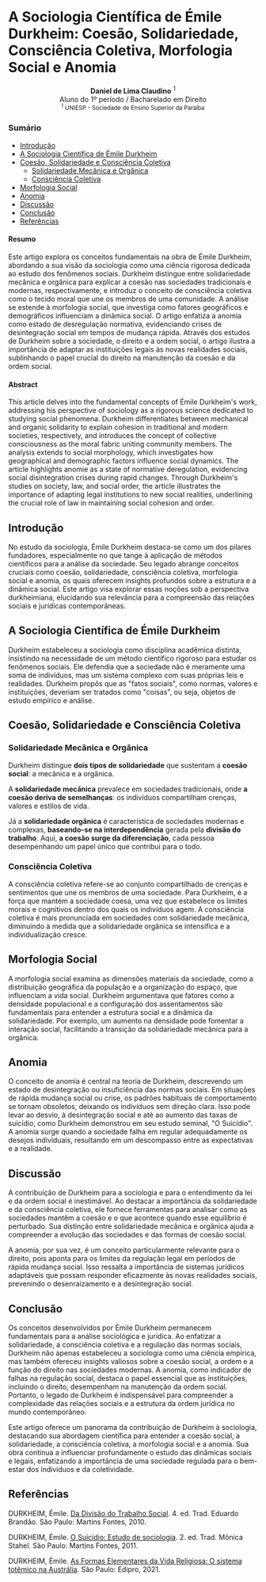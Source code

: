 <!-- TOC ignore:true -->
<h1> A Sociologia Científica de Émile Durkheim: Coesão, Solidariedade, Consciência Coletiva, Morfologia Social e Anomia</h1>

<center><b>Daniel de Lima Claudino</b> <sup>1</sup><br>Aluno do 1º período / Bacharelado em Direito<br><sub><sup>1</sup> UNIESP - Sociedade de Ensino Superior da Paraíba</sub>

</center>

<h3><b>Sumário</b></h3>

<!-- TOC -->

- [Introdução](#introdução)
- [A Sociologia Científica de Émile Durkheim](#a-sociologia-científica-de-émile-durkheim)
- [Coesão, Solidariedade e Consciência Coletiva](#coesão-solidariedade-e-consciência-coletiva)
  - [Solidariedade Mecânica e Orgânica](#solidariedade-mecânica-e-orgânica)
  - [Consciência Coletiva](#consciência-coletiva)
- [Morfologia Social](#morfologia-social)
- [Anomia](#anomia)
- [Discussão](#discussão)
- [Conclusão](#conclusão)
- [Referências](#referências)

<!-- /TOC -->

#### Resumo

Este artigo explora os conceitos fundamentais na obra de Émile Durkheim, abordando a sua visão da sociologia como uma ciência rigorosa dedicada ao estudo dos fenômenos sociais. Durkheim distingue entre solidariedade mecânica e orgânica para explicar a coesão nas sociedades tradicionais e modernas, respectivamente, e introduz o conceito de consciência coletiva como o tecido moral que une os membros de uma comunidade. A análise se estende à morfologia social, que investiga como fatores geográficos e demográficos influenciam a dinâmica social. O artigo enfatiza a anomia como estado de desregulação normativa, evidenciando crises de desintegração social em tempos de mudança rápida. Através dos estudos de Durkheim sobre a sociedade, o direito e a ordem social, o artigo ilustra a importância de adaptar as instituições legais às novas realidades sociais, sublinhando o papel crucial do direito na manutenção da coesão e da ordem social.

#### Abstract

This article delves into the fundamental concepts of Émile Durkheim's work, addressing his perspective of sociology as a rigorous science dedicated to studying social phenomena. Durkheim differentiates between mechanical and organic solidarity to explain cohesion in traditional and modern societies, respectively, and introduces the concept of collective consciousness as the moral fabric uniting community members. The analysis extends to social morphology, which investigates how geographical and demographic factors influence social dynamics. The article highlights anomie as a state of normative deregulation, evidencing social disintegration crises during rapid changes. Through Durkheim's studies on society, law, and social order, the article illustrates the importance of adapting legal institutions to new social realities, underlining the crucial role of law in maintaining social cohesion and order.

## Introdução

No estudo da sociologia, Émile Durkheim destaca-se como um dos pilares fundadores, especialmente no que tange à aplicação de métodos científicos para a análise da sociedade. Seu legado abrange conceitos cruciais como coesão, solidariedade, consciência coletiva, morfologia social e anomia, os quais oferecem insights profundos sobre a estrutura e a dinâmica social. Este artigo visa explorar essas noções sob a perspectiva durkheimiana, elucidando sua relevância para a compreensão das relações sociais e jurídicas contemporâneas.

## A Sociologia Científica de Émile Durkheim

Durkheim estabeleceu a sociologia como disciplina acadêmica distinta, insistindo na necessidade de um método científico rigoroso para estudar os fenômenos sociais. Ele defendia que a sociedade não é meramente uma soma de indivíduos, mas um sistema complexo com suas próprias leis e realidades. Durkheim propôs que as "fatos sociais", como normas, valores e instituições, deveriam ser tratados como "coisas", ou seja, objetos de estudo empírico e análise.

## Coesão, Solidariedade e Consciência Coletiva

### Solidariedade Mecânica e Orgânica

Durkheim distingue **dois tipos de solidariedade** que sustentam a **coesão social**: a mecânica e a orgânica.

A **solidariedade mecânica** prevalece em sociedades tradicionais, onde **a coesão deriva de semelhanças**: os indivíduos compartilham crenças, valores e estilos de vida. 

Já a **solidariedade orgânica** é característica de sociedades modernas e complexas, **baseando-se na interdependência** gerada pela **divisão do trabalho**. Aqui, **a coesão surge da diferenciação**, cada pessoa desempenhando um papel único que contribui para o todo.

### Consciência Coletiva

A consciência coletiva refere-se ao conjunto compartilhado de crenças e sentimentos que une os membros de uma sociedade. Para Durkheim, é a força que mantém a sociedade coesa, uma vez que estabelece os limites morais e cognitivos dentro dos quais os indivíduos agem. A consciência coletiva é mais pronunciada em sociedades com solidariedade mecânica, diminuindo à medida que a solidariedade orgânica se intensifica e a individualização cresce.

## Morfologia Social

A morfologia social examina as dimensões materiais da sociedade, como a distribuição geográfica da população e a organização do espaço, que influenciam a vida social. Durkheim argumentava que fatores como a densidade populacional e a configuração dos assentamentos são fundamentais para entender a estrutura social e a dinâmica da solidariedade. Por exemplo, um aumento na densidade pode fomentar a interação social, facilitando a transição da solidariedade mecânica para a orgânica.

## Anomia

O conceito de anomia é central na teoria de Durkheim, descrevendo um estado de desintegração ou insuficiência das normas sociais. Em situações de rápida mudança social ou crise, os padrões habituais de comportamento se tornam obsoletos, deixando os indivíduos sem direção clara. Isso pode levar ao desvio, à desintegração social e até ao aumento das taxas de suicídio, como Durkheim demonstrou em seu estudo seminal, "O Suicídio". A anomia surge quando a sociedade falha em regular adequadamente os desejos individuais, resultando em um descompasso entre as expectativas e a realidade.

## Discussão

A contribuição de Durkheim para a sociologia e para o entendimento da lei e da ordem social é inestimável. Ao destacar a importância da solidariedade e da consciência coletiva, ele fornece ferramentas para analisar como as sociedades mantêm a coesão e o que acontece quando esse equilíbrio é perturbado. Sua distinção entre solidariedade mecânica e orgânica ajuda a compreender a evolução das sociedades e das formas de coesão social.

A anomia, por sua vez, é um conceito particularmente relevante para o direito, pois aponta para os limites da regulação legal em períodos de rápida mudança social. Isso ressalta a importância de sistemas jurídicos adaptáveis que possam responder eficazmente às novas realidades sociais, prevenindo o desenraizamento e a desintegração social.

## Conclusão

Os conceitos desenvolvidos por Émile Durkheim permanecem fundamentais para a análise sociológica e jurídica. Ao enfatizar a solidariedade, a consciência coletiva e a regulação das normas sociais, Durkheim não apenas estabeleceu a sociologia como uma ciência empírica, mas também ofereceu insights valiosos sobre a coesão social, a ordem e a função do direito nas sociedades modernas. A anomia, como indicador de falhas na regulação social, destaca o papel essencial que as instituições, incluindo o direito, desempenham na manutenção da ordem social. Portanto, o legado de Durkheim é indispensável para compreender a complexidade das relações sociais e a estrutura da ordem jurídica no mundo contemporâneo.

Este artigo oferece um panorama da contribuição de Durkheim à sociologia, destacando sua abordagem científica para entender a coesão social, a solidariedade, a consciência coletiva, a morfologia social e a anomia. Sua obra continua a influenciar profundamente o estudo das dinâmicas sociais e legais, enfatizando a importância de uma sociedade regulada para o bem-estar dos indivíduos e da coletividade.

## Referências

DURKHEIM, Émile. [Da Divisão do Trabalho Social](https://www.amazon.com.br/divis%C3%A3o-trabalho-social-Cl%C3%A1ssicos-Sociologia/dp/8572839496/ref=sr_1_5?adgrpid=130377715910&dib=eyJ2IjoiMSJ9.HGP4Ls1UQfTg7ec20IJssvQZpGQ6TUE38ISPDkCLt_R12xA22NSq-6fFfWJHarnjzKwwFlagRe65jA74hQXBpjqrPU9uSKhIpFOekkeYEbNEz2ORlY3fIyOmqjGRTTI7NeHNmHZQSUSeUJRt19mJj-R-j-c8eQ-c3Ia34QnafIPGyHh28lc_S0h4CGYjWMyjiB7A0hgfIuvlESgCR1FHexyPWtZ33LmZhf_cYW1y_5pdkUcJSgZKsKT9MGPQsLuJvVt-Fl1e7SPryVnwMOfRB6wDnULViA1lJSTS4IXVMWE.KXLmRuebllZyOvKeYIJcbphJiDVaJFa7iov0D3L2JgQ&dib_tag=se&gclid=Cj0KCQjwq86wBhDiARIsAJhuphmLl8DzFsJvyya0c5-zCD2zMC-TP10JLAWl_fidBznuQhdtlLakwQsaArsiEALw_wcB&hvadid=595815710575&hvdev=c&hvlocphy=1001622&hvnetw=g&hvqmt=b&hvrand=15642754902134696205&hvtargid=kwd-892515057261&hydadcr=5735_13215258&keywords=%C3%A9mile+durkheim+livro&qid=1712585859&sr=8-5). 4. ed. Trad. Eduardo Brandão. São Paulo: Martins Fontes, 2010.

DURKHEIM, Émile. [O Suicídio: Estudo de sociologia](https://www.amazon.com.br/Suic%C3%ADdio-sociologia-Biblioteca-Pensamento-Moderno-ebook/dp/B01FFZFY5K/ref=sr_1_2?__mk_pt_BR=%C3%85M%C3%85%C5%BD%C3%95%C3%91&crid=3N7YC8X25G0KI&dib=eyJ2IjoiMSJ9.qV8zrK6XkUoXF002Q5nkW88O1lefKnQ4On5UJf5MOAd2Afb1I7jtygd2Bmy_Mx7BGdrAlgT56vGChUSJ8Qf4bnyFh9UXHWGDuY4sm0s_8qQ.q-vHVED2cc-vIpYvq6_SpHQx-lKJY2Bp00FdlZ5TX8c&dib_tag=se&keywords=O+Suic%C3%ADdio%3A+Estudo+de+sociologia+martins+fontes&qid=1712586073&sprefix=o+suic%C3%ADdio+estudo+de+sociologia+martins+fonte%2Caps%2C275&sr=8-2). 2. ed. Trad. Mônica Stahel. São Paulo: Martins Fontes, 2011.

DURKHEIM, Émile. [As Formas Elementares da Vida Religiosa: O sistema totêmico na Austrália](https://www.amazon.com.br/formas-elementares-vida-religiosa-Austr%C3%A1lia/dp/6556600547/ref=sr_1_1?__mk_pt_BR=%C3%85M%C3%85%C5%BD%C3%95%C3%91&crid=ZNTAB9DTEKU3&dib=eyJ2IjoiMSJ9.vYyMP2iL-Aab7kJtlSr-7wp-Nf-wJBLINC6cJSoM6KWAj8Tjg1swAvSV-ceBnFlI20wZ48FKS3aYbMfxfv9t2A3s6IuE0ojD8OhORwR5KtpTq5WDxUkC8NTHeEVj-nio.oxAESrrnr8qJCZDodB_Jc0rDKGmcv_hbdN3ep5HxYCs&dib_tag=se&keywords=DURKHEIM%2C+%C3%89mile.+As+Formas+Elementares+da+Vida+Religiosa&qid=1712586214&sprefix=durkheim+%C3%A9mile.+as+formas+elementares+da+vida+religiosa%2Caps%2C229&sr=8-1#detailBullets_feature_div). São Paulo: Edipro, 2021.
